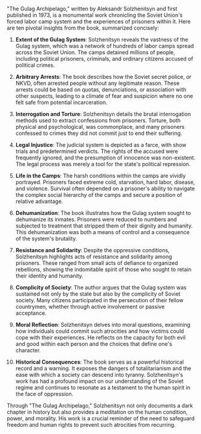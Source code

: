 "The Gulag Archipelago," written by Aleksandr Solzhenitsyn and first published in 1973, is a monumental work chronicling the Soviet Union's forced labor camp system and the experiences of prisoners within it. Here are ten pivotal insights from the book, summarized concisely:

1. **Extent of the Gulag System**: Solzhenitsyn reveals the vastness of the Gulag system, which was a network of hundreds of labor camps spread across the Soviet Union. The camps detained millions of people, including political prisoners, criminals, and ordinary citizens accused of political crimes.

2. **Arbitrary Arrests**: The book describes how the Soviet secret police, or NKVD, often arrested people without any legitimate reason. These arrests could be based on quotas, denunciations, or association with other suspects, leading to a climate of fear and suspicion where no one felt safe from potential incarceration.

3. **Interrogation and Torture**: Solzhenitsyn details the brutal interrogation methods used to extract confessions from prisoners. Torture, both physical and psychological, was commonplace, and many prisoners confessed to crimes they did not commit just to end their suffering.

4. **Legal Injustice**: The judicial system is depicted as a farce, with show trials and predetermined verdicts. The rights of the accused were frequently ignored, and the presumption of innocence was non-existent. The legal process was merely a tool for the state's political repression.

5. **Life in the Camps**: The harsh conditions within the camps are vividly portrayed. Prisoners faced extreme cold, starvation, hard labor, disease, and violence. Survival often depended on a prisoner's ability to navigate the complex social hierarchy of the camps and secure a position of relative advantage.

6. **Dehumanization**: The book illustrates how the Gulag system sought to dehumanize its inmates. Prisoners were reduced to numbers and subjected to treatment that stripped them of their dignity and humanity. This dehumanization was both a means of control and a consequence of the system's brutality.

7. **Resistance and Solidarity**: Despite the oppressive conditions, Solzhenitsyn highlights acts of resistance and solidarity among prisoners. These ranged from small acts of defiance to organized rebellions, showing the indomitable spirit of those who sought to retain their identity and humanity.

8. **Complicity of Society**: The author argues that the Gulag system was sustained not only by the state but also by the complicity of Soviet society. Many citizens participated in the persecution of their fellow countrymen, whether through active involvement or passive acceptance.

9. **Moral Reflection**: Solzhenitsyn delves into moral questions, examining how individuals could commit such atrocities and how victims could cope with their experiences. He reflects on the capacity for both evil and good within each person and the choices that define one's character.

10. **Historical Consequences**: The book serves as a powerful historical record and a warning. It exposes the dangers of totalitarianism and the ease with which a society can descend into tyranny. Solzhenitsyn's work has had a profound impact on our understanding of the Soviet regime and continues to resonate as a testament to the human spirit in the face of oppression.

Through "The Gulag Archipelago," Solzhenitsyn not only documents a dark chapter in history but also provides a meditation on the human condition, power, and morality. His work is a crucial reminder of the need to safeguard freedom and human rights to prevent such atrocities from recurring.